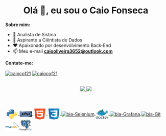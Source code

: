 <h4 align="center">
 
<h1 align="center">Olá 👋, eu sou o Caio Fonseca</h1>


**Sobre mim:**

- 🔭 Analista de Sistma
- 🌱 Aspirante a Ciêntista de Dados
- ❤️ Apaixonado por desenvolvimento Back-End
- 📫 Meu e-mail **caiooliveira3652@outlook.com**

**Contate-me:**
<p align="left">
<a href="https://instagram.com/caiocof21" target="blank"><img align="center" src="https://cdn.jsdelivr.net/npm/simple-icons@3.0.1/icons/instagram.svg" alt="caiocof21" height="30" width="40" /></a>
<a href="https://www.linkedin.com/in/caiocof/" target="blank"><img align="center" src="https://cdn.jsdelivr.net/npm/simple-icons@3.0.1/icons/linkedin.svg" alt="caiocof21" height="30" width="40" /></a>
</p>

<br />
<div align="center">
  <a href="https://github.com/Caiocof">
  <img height="180em" src="https://github-readme-stats.vercel.app/api?username=Caiocof&show_icons=true&theme=tokyonight&include_all_commits=true&count_private=true"/>
  <img height="180em" src="https://github-readme-stats.vercel.app/api/top-langs/?username=Caiocof&layout=compact&langs_count=7&theme=tokyonight"/>
</div>

<br />
<br />

  
<div style="display: inline_block"><br>
  <img align="center" alt="bia-Python" height="35" width="40" src="https://raw.githubusercontent.com/devicons/devicon/master/icons/python/python-original.svg">
  <img align="center" alt="bia-PHP" height="35" width="40" src="https://raw.githubusercontent.com/devicons/devicon/master/icons/php/php-original.svg">
  <img align="center" alt="bia-HTML" height="35" width="40" src="https://raw.githubusercontent.com/devicons/devicon/master/icons/html5/html5-original.svg">
  <img align="center" alt="bia-CSS" height="35" width="40" src="https://raw.githubusercontent.com/devicons/devicon/master/icons/css3/css3-original.svg">
  <img align="center" alt="bia-Selenium" height="35" width="40" src="https://raw.githubusercontent.com/detain/svg-logos/780f25886640cef088af994181646db2f6b1a3f8/svg/selenium-logo.svg" />
  <img align="center" alt="bia-Docker" height="35" width="40" src="https://raw.githubusercontent.com/devicons/devicon/master/icons/docker/docker-original-wordmark.svg">
  <img align="center" alt="bia-Grafana" height="35" width="40" src="https://www.vectorlogo.zone/logos/grafana/grafana-icon.svg">
  <img align="center" alt="bia-Git" height="35" width="40" src="https://cdn.jsdelivr.net/gh/devicons/devicon/icons/git/git-original.svg" />
  <img align="center" alt="bia-MySQL" height="35" width="40" src="https://raw.githubusercontent.com/devicons/devicon/master/icons/mysql/mysql-original-wordmark.svg" />
  <img align="center" alt="bia-Postgres" height="35" width="40" src="https://raw.githubusercontent.com/devicons/devicon/master/icons/postgresql/postgresql-original-wordmark.svg" />
</div>
